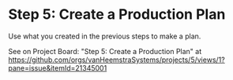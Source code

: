 # Step 5: Create a Production Plan

Use what you created in the previous steps to make a plan.

See on Project Board: "Step 5: Create a Production Plan" at https://github.com/orgs/vanHeemstraSystems/projects/5/views/1?pane=issue&itemId=21345001
